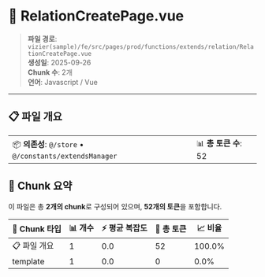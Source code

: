 # 📄 RelationCreatePage.vue

> **파일 경로**: `vizier(sample)/fe/src/pages/prod/functions/extends/relation/RelationCreatePage.vue`  
> **생성일**: 2025-09-26  
> **Chunk 수**: 2개  
> **언어**: Javascript / Vue
---


## 📋 파일 개요

| | |
|--|--|
| 📦 **의존성**: `@/store` • `@/constants/extendsManager` | 📊 **총 토큰 수**: 52 |






## 🧩 Chunk 요약

이 파일은 총 **2개의 chunk**로 구성되어 있으며, **52개의 토큰**을 포함합니다.

| 🧩 Chunk 타입 | 📊 개수 | ⚡ 평균 복잡도 | 📝 총 토큰 | 📈 비율 |
|---------------|--------|-------------|----------|--------|
| 📋 파일 개요 | 1 | 0.0 | 52 | 100.0% |
| template | 1 | 0.0 | 0 | 0.0% |

